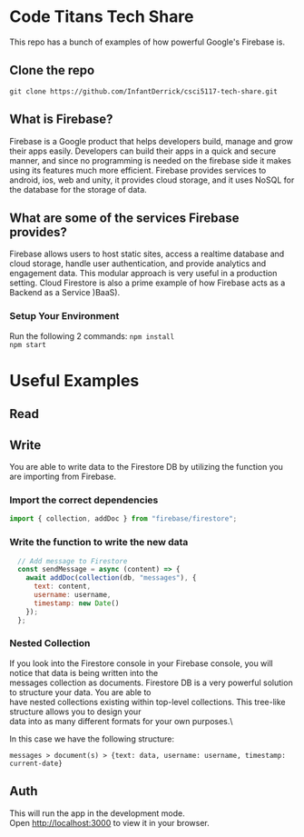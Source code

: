 # Code Titans Tech Share

This repo has a bunch of examples of how powerful Google's Firebase is.

## Clone the repo

```
git clone https://github.com/InfantDerrick/csci5117-tech-share.git
```

## What is Firebase?

Firebase is a Google product that helps developers build, manage and grow their apps easily. Developers can build their apps in a quick and secure manner, and since no programming is needed on the firebase side it makes using its features much more efficient. Firebase provides services to android, ios, web and unity, it provides cloud storage, and it uses NoSQL for the database for the storage of data.

## What are some of the services Firebase provides?

Firebase allows users to host static sites, access a realtime database and cloud storage, handle user authentication, and provide analytics and engagement data. This modular approach is very useful in a production setting. Cloud Firestore is also a prime example of how Firebase acts as a Backend as a Service )BaaS).

### Setup Your Environment

Run the following 2 commands:
```npm install```\
```npm start```

# Useful Examples
## Read

## Write
You are able to write data to the Firestore DB by utilizing the function you are importing from Firebase.

### Import the correct dependencies
```js
import { collection, addDoc } from "firebase/firestore";
```

### Write the function to write the new data
```js
  // Add message to Firestore
  const sendMessage = async (content) => {
    await addDoc(collection(db, "messages"), {
      text: content,
      username: username,
      timestamp: new Date()
    });
  };
```
### Nested Collection
If you look into the Firestore console in your Firebase console, you will notice that data is being written into the\
messages collection as documents. Firestore DB is a very powerful solution to structure your data. You are able to\
have nested collections existing within top-level collections. This tree-like structure allows you to design your\
data into as many different formats for your own purposes.\

In this case we have the following structure:
```
messages > document(s) > {text: data, username: username, timestamp: current-date}
```
## Auth


This will run the app in the development mode.\
Open [http://localhost:3000](http://localhost:3000) to view it in your browser.
